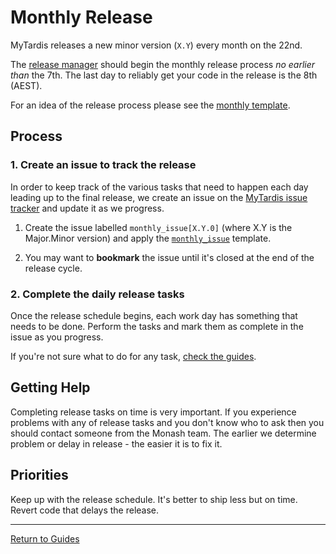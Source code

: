 # Monthly Release

MyTardis releases a new minor version (`X.Y`) every month on the 22nd.

The [release manager] should begin the monthly release process *no earlier than* the 7th.
The last day to reliably get your code in the release is the 8th (AEST).

For an idea of the release process please see the [monthly template](https://github.com/mytardis/mytardis/blob/develop/.github/ISSUE_TEMPLATE/monthly_issue.md).

[release manager]: ../../quickstart/release-manager.md

## Process

### 1. Create an issue to track the release

In order to keep track of the various tasks that need to happen each day leading
up to the final release, we create an issue on the [MyTardis issue tracker] and
update it as we progress.

1. Create the issue labelled `monthly_issue[X.Y.0]` (where X.Y is the Major.Minor version)
   and apply the [`monthly_issue`](https://github.com/mytardis/mytardis/issues/new?template=monthly_issue.md) template.

1. You may want to **bookmark** the issue until it's closed at the end of the
   release cycle.

[MyTardis issue tracker]: https://github.com/mytardis/mytardis/issues

### 2. Complete the daily release tasks

Once the release schedule begins, each work day has something that needs to be
done. Perform the tasks and mark them as complete in the issue as you progress.

If you're not sure what to do for any task, [check the guides](../README.md#guides).

## Getting Help

Completing release tasks on time is very important. If you experience problems with any of
release tasks and you don't know who to ask then you should contact someone from the Monash team. The earlier we determine problem or delay in release - the easier it is to fix it.

## Priorities

Keep up with the release schedule. It's better to ship less but on time.
Revert code that delays the release.

---

[Return to Guides](../README.md#guides)
